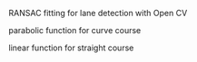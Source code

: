 RANSAC fitting for lane detection with Open CV

parabolic function for curve course

linear function for straight course
